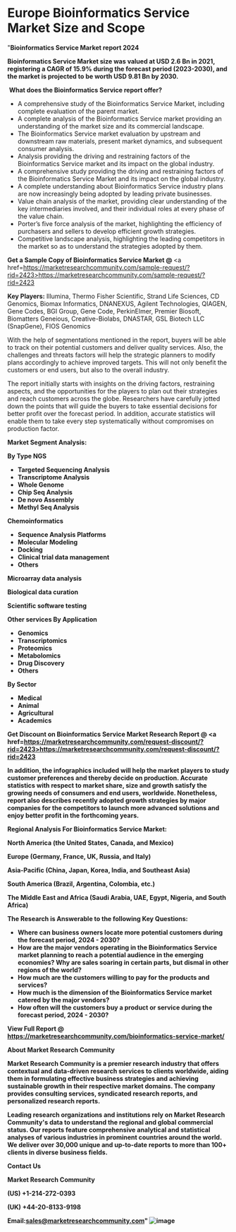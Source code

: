 # Europe Bioinformatics Service Market Size and Scope 
"<strong>Bioinformatics Service Market report 2024</strong>

<strong>Bioinformatics Service Market size was valued at USD 2.6 Bn in 2021, registering a CAGR of 15.9% during the forecast period (2023-2030), and the market is projected to be worth USD 9.81 Bn by 2030.</strong>

 <strong><b>What does the Bioinformatics Service report offer?</b></strong>
<ul>
  <li>A comprehensive study of the Bioinformatics Service Market, including complete evaluation of the parent market.</li>
  <li>A complete analysis of the Bioinformatics Service market providing an understanding of the market size and its commercial landscape.</li>
  <li>The Bioinformatics Service market evaluation by upstream and downstream raw materials, present market dynamics, and subsequent consumer analysis.</li>
  <li>Analysis providing the driving and restraining factors of the Bioinformatics Service market and its impact on the global industry.</li>
  <li>A comprehensive study providing the driving and restraining factors of the Bioinformatics Service Market and its impact on the global industry.</li>
  <li>A complete understanding about Bioinformatics Service industry plans are now increasingly being adopted by leading private businesses.</li>
  <li>Value chain analysis of the market, providing clear understanding of the key intermediaries involved, and their individual roles at every phase of the value chain.</li>
  <li>Porter’s five force analysis of the market, highlighting the efficiency of purchasers and sellers to develop efficient growth strategies.</li>
  <li>Competitive landscape analysis, highlighting the leading competitors in the market so as to understand the strategies adopted by them.</li>
</ul>

<strong>Get a Sample Copy of Bioinformatics Service Market @ </strong><a href=https://marketresearchcommunity.com/sample-request/?rid=2423><u>https://marketresearchcommunity.com/sample-request/?rid=2423</u></a>

<strong>Key Players:</strong> 
Illumina, Thermo Fisher Scientific, Strand Life Sciences, CD Genomics, Biomax Informatics, DNANEXUS, Agilent Technologies, QIAGEN, Gene Codes, BGI Group, Gene Code, PerkinElmer, Premier Biosoft, Biomatters Geneious, Creative-Biolabs, DNASTAR, GSL Biotech LLC (SnapGene), FIOS Genomics

With the help of segmentations mentioned in the report, buyers will be able to track on their potential customers and deliver quality services. Also, the challenges and threats factors will help the strategic planners to modify plans accordingly to achieve improved targets. This will not only benefit the customers or end users, but also to the overall industry.

The report initially starts with insights on the driving factors, restraining aspects, and the opportunities for the players to plan out their strategies and reach customers across the globe. Researchers have carefully jotted down the points that will guide the buyers to take essential decisions for better profit over the forecast period. In addition, accurate statistics will enable them to take every step systematically without compromises on production factor.

<strong>Market Segment Analysis:</strong>


<strong><strong>By Type</strong></h4>
NGS
<ul>
 	<li>Targeted Sequencing Analysis</li>
 	<li>Transcriptome Analysis</li>
 	<li>Whole Genome</li>
 	<li>Chip Seq Analysis</li>
 	<li>De novo Assembly</li>
 	<li>Methyl Seq Analysis</li>
</ul>
Chemoinformatics
<ul>
 	<li>Sequence Analysis Platforms</li>
 	<li>Molecular Modeling</li>
 	<li>Docking</li>
 	<li>Clinical trial data management</li>
 	<li>Others</li>
</ul>
Microarray data analysis

Biological data curation

Scientific software testing

Other services
<strong><strong>By Application</strong></h4>
<ul>
 	<li>Genomics</li>
 	<li>Transcriptomics</li>
 	<li>Proteomics</li>
 	<li>Metabolomics</li>
 	<li>Drug Discovery</li>
 	<li>Others</li>
</ul>
<strong><strong>By Sector</strong></h4>
<ul>
 	<li>Medical</li>
 	<li>Animal</li>
 	<li>Agricultural</li>
 	<li>Academics</li>
</ul>

<strong>Get Discount on Bioinformatics Service Market Research Report @ </b></strong><a href=https://marketresearchcommunity.com/request-discount/?rid=2423><u>https://marketresearchcommunity.com/request-discount/?rid=2423</u></a>

In addition, the infographics included will help the market players to study customer preferences and thereby decide on production. Accurate statistics with respect to market share, size and growth satisfy the growing needs of consumers and end users, worldwide. Nonetheless, report also describes recently adopted growth strategies by major companies for the competitors to launch more advanced solutions and enjoy better profit in the forthcoming years.

<strong>Regional Analysis For Bioinformatics Service Market:</strong>

<strong>North America</strong> (the United States, Canada, and Mexico)

<strong>Europe</strong> (Germany, France, UK, Russia, and Italy)

<strong>Asia-Pacific</strong> (China, Japan, Korea, India, and Southeast Asia)

<strong>South America</strong> (Brazil, Argentina, Colombia, etc.)

<strong>The Middle East and Africa</strong> (Saudi Arabia, UAE, Egypt, Nigeria, and South Africa)

<strong>The Research is Answerable to the following Key Questions:</strong>
<ul>
 	<li>Where can business owners locate more potential customers during the forecast period, 2024 - 2030?</li>
 	<li>How are the major vendors operating in the Bioinformatics Service market planning to reach a potential audience in the emerging economies? Why are sales soaring in certain parts, but dismal in other regions of the world?</li>
 	<li>How much are the customers willing to pay for the products and services?</li>
 	<li>How much is the dimension of the Bioinformatics Service market catered by the major vendors?</li>
 	<li>How often will the customers buy a product or service during the forecast period, 2024 - 2030?</li>
</ul>

<strong>View Full Report @</strong> <a href=https://marketresearchcommunity.com/bioinformatics-service-market/>https://marketresearchcommunity.com/bioinformatics-service-market/</a>

<strong>About Market Research Community</strong>

Market Research Community is a premier research industry that offers contextual and data-driven research services to clients worldwide, aiding them in formulating effective business strategies and achieving sustainable growth in their respective market domains. The company provides consulting services, syndicated research reports, and personalized research reports.

Leading research organizations and institutions rely on Market Research Community's data to understand the regional and global commercial status. Our reports feature comprehensive analytical and statistical analyses of various industries in prominent countries around the world. We deliver over 30,000 unique and up-to-date reports to more than 100+ clients in diverse business fields.

<strong>Contact Us</strong>

<strong>Market Research Community</strong>

(US) +1-214-272-0393

(UK) +44-20-8133-9198

<strong>Email:</strong>sales@marketresearchcommunity.com"
![image](https://github.com/radhad123/marketresearchreports/assets/158307692/b670332c-7e2b-4dc4-b66c-44f9b7b92f8c)
